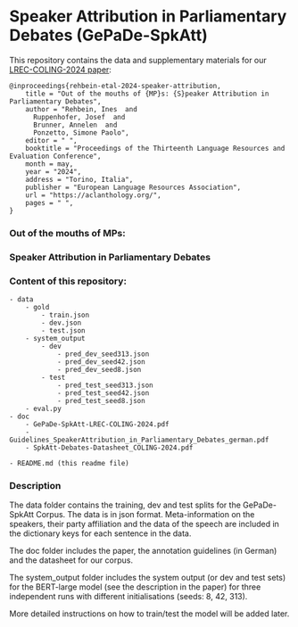 # Speaker Attribution in Parliamentary Debates (GePaDe-SpkAtt)


This repository contains the data and supplementary materials for our [LREC-COLING-2024 paper](https://github.com/umanlp/spkatt/blob/master/doc/GePaDe-SpkAtt-LREC-COLING-2024.pdf):

``` 
@inproceedings{rehbein-etal-2024-speaker-attribution,
    title = "Out of the mouths of {MP}s: {S}peaker Attribution in Parliamentary Debates",
    author = "Rehbein, Ines  and
      Ruppenhofer, Josef  and
      Brunner, Annelen  and
      Ponzetto, Simone Paolo",
    editor = " ",
    booktitle = "Proceedings of the Thirteenth Language Resources and Evaluation Conference",
    month = may,
    year = "2024",
    address = "Torino, Italia",
    publisher = "European Language Resources Association",
    url = "https://aclanthology.org/",
    pages = " ",
}
```

### Out of the mouths of MPs:
### Speaker Attribution in Parliamentary Debates
 

### Content of this repository:

```
- data
	- gold
		- train.json
		- dev.json
		- test.json
	- system_output
		- dev
			- pred_dev_seed313.json
			- pred_dev_seed42.json
			- pred_dev_seed8.json
		- test
			- pred_test_seed313.json
			- pred_test_seed42.json
			- pred_test_seed8.json
	- eval.py
- doc
	- GePaDe-SpkAtt-LREC-COLING-2024.pdf
	- Guidelines_SpeakerAttribution_in_Parliamentary_Debates_german.pdf  
	- SpkAtt-Debates-Datasheet_COLING-2024.pdf

- README.md (this readme file)
```

### Description

The data folder contains the training, dev and test splits for the GePaDe-SpkAtt Corpus.
The data is in json format. Meta-information on the speakers, their party affiliation 
and the data of the speech are included in the dictionary keys for each sentence in the data.

The doc folder includes the paper, the annotation guidelines (in German) and the datasheet for our corpus.

The system_output folder includes the system output (or dev and test sets) for the BERT-large model
(see the description in the paper) for three independent runs with different initialisations (seeds: 8, 42, 313).



More detailed instructions on how to train/test the model will be added later.


